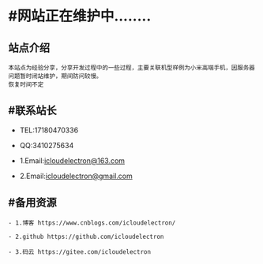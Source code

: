 # #网站正在维护中........

## 站点介绍
```
本站点为经验分享，分享开发过程中的一些过程，主要关联机型样例为小米高端手机，因服务器问题暂时闭站维护，期间防问较慢。
恢复时间不定
```
## #联系站长

- TEL:17180470336

- QQ:3410275634

- 1.Email:icloudelectron@163.com
- 2.Email:icloudelectron@gmail.com


## #备用资源
```
- 1.博客 https://www.cnblogs.com/icloudelectron/

- 2.github https://github.com/icloudelectron

- 3.码云 https://gitee.com/icloudelectron


```


